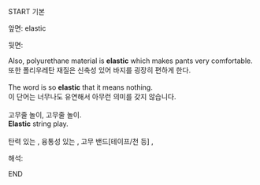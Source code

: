 START
기본

앞면:
elastic


뒷면:
<div><div>Also, polyurethane material is <strong>elastic</strong> which makes pants very comfortable. </div><div><div>또한 폴리우레탄 재질은 신축성 있어 바지를 굉장히 편하게 한다.</div></div></div><div><br></div><div><div>The word is so <strong>elastic</strong> that it means nothing. </div></div><div>이 단어는 너무나도 유연해서 아무런 의미를 갖지 않습니다.<br></div><div><br></div><div><div><div>고무줄 놀이, 고무줄 놀이.</div></div><div><div><strong>Elastic</strong> string play.</div></div></div><div><br></div><div>탄력 있는 , 융통성 있는 , 고무 밴드[테이프/천 등] , </div>


해석:

END
